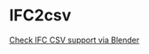 # IFC2csv

[Check IFC CSV support via Blender](https://forum.freecadweb.org/viewtopic.php?t=39535&start=90)